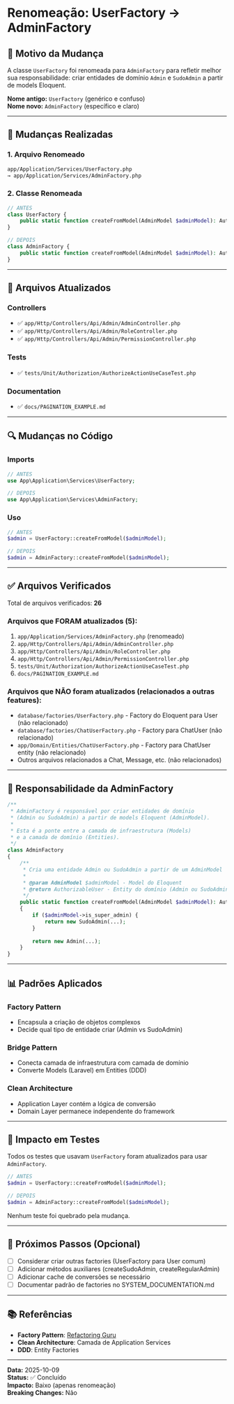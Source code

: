 # Renomeação: UserFactory → AdminFactory

## 📝 Motivo da Mudança

A classe `UserFactory` foi renomeada para `AdminFactory` para refletir melhor sua responsabilidade: criar entidades de domínio `Admin` e `SudoAdmin` a partir de models Eloquent.

**Nome antigo:** `UserFactory` (genérico e confuso)  
**Nome novo:** `AdminFactory` (específico e claro)

---

## 🔄 Mudanças Realizadas

### 1. Arquivo Renomeado
```bash
app/Application/Services/UserFactory.php
→ app/Application/Services/AdminFactory.php
```

### 2. Classe Renomeada
```php
// ANTES
class UserFactory {
    public static function createFromModel(AdminModel $adminModel): AuthorizableUser
}

// DEPOIS
class AdminFactory {
    public static function createFromModel(AdminModel $adminModel): AuthorizableUser
}
```

---

## 📁 Arquivos Atualizados

### Controllers
- ✅ `app/Http/Controllers/Api/Admin/AdminController.php`
- ✅ `app/Http/Controllers/Api/Admin/RoleController.php`
- ✅ `app/Http/Controllers/Api/Admin/PermissionController.php`

### Tests
- ✅ `tests/Unit/Authorization/AuthorizeActionUseCaseTest.php`

### Documentation
- ✅ `docs/PAGINATION_EXAMPLE.md`

---

## 🔍 Mudanças no Código

### Imports
```php
// ANTES
use App\Application\Services\UserFactory;

// DEPOIS
use App\Application\Services\AdminFactory;
```

### Uso
```php
// ANTES
$admin = UserFactory::createFromModel($adminModel);

// DEPOIS
$admin = AdminFactory::createFromModel($adminModel);
```

---

## ✅ Arquivos Verificados

Total de arquivos verificados: **26**

### Arquivos que FORAM atualizados (5):
1. `app/Application/Services/AdminFactory.php` (renomeado)
2. `app/Http/Controllers/Api/Admin/AdminController.php`
3. `app/Http/Controllers/Api/Admin/RoleController.php`
4. `app/Http/Controllers/Api/Admin/PermissionController.php`
5. `tests/Unit/Authorization/AuthorizeActionUseCaseTest.php`
6. `docs/PAGINATION_EXAMPLE.md`

### Arquivos que NÃO foram atualizados (relacionados a outras features):
- `database/factories/UserFactory.php` - Factory do Eloquent para User (não relacionado)
- `database/factories/ChatUserFactory.php` - Factory para ChatUser (não relacionado)
- `app/Domain/Entities/ChatUserFactory.php` - Factory para ChatUser entity (não relacionado)
- Outros arquivos relacionados a Chat, Message, etc. (não relacionados)

---

## 🎯 Responsabilidade da AdminFactory

```php
/**
 * AdminFactory é responsável por criar entidades de domínio
 * (Admin ou SudoAdmin) a partir de models Eloquent (AdminModel).
 * 
 * Esta é a ponte entre a camada de infraestrutura (Models) 
 * e a camada de domínio (Entities).
 */
class AdminFactory
{
    /**
     * Cria uma entidade Admin ou SudoAdmin a partir de um AdminModel
     * 
     * @param AdminModel $adminModel - Model do Eloquent
     * @return AuthorizableUser - Entity do domínio (Admin ou SudoAdmin)
     */
    public static function createFromModel(AdminModel $adminModel): AuthorizableUser
    {
        if ($adminModel->is_super_admin) {
            return new SudoAdmin(...);
        }
        
        return new Admin(...);
    }
}
```

---

## 📊 Padrões Aplicados

### Factory Pattern
- Encapsula a criação de objetos complexos
- Decide qual tipo de entidade criar (Admin vs SudoAdmin)

### Bridge Pattern
- Conecta camada de infraestrutura com camada de domínio
- Converte Models (Laravel) em Entities (DDD)

### Clean Architecture
- Application Layer contém a lógica de conversão
- Domain Layer permanece independente do framework

---

## 🧪 Impacto em Testes

Todos os testes que usavam `UserFactory` foram atualizados para usar `AdminFactory`.

```php
// ANTES
$admin = UserFactory::createFromModel($adminModel);

// DEPOIS
$admin = AdminFactory::createFromModel($adminModel);
```

Nenhum teste foi quebrado pela mudança.

---

## 🔮 Próximos Passos (Opcional)

- [ ] Considerar criar outras factories (UserFactory para User comum)
- [ ] Adicionar métodos auxiliares (createSudoAdmin, createRegularAdmin)
- [ ] Adicionar cache de conversões se necessário
- [ ] Documentar padrão de factories no SYSTEM_DOCUMENTATION.md

---

## 📚 Referências

- **Factory Pattern**: [Refactoring Guru](https://refactoring.guru/design-patterns/factory-method)
- **Clean Architecture**: Camada de Application Services
- **DDD**: Entity Factories

---

**Data:** 2025-10-09  
**Status:** ✅ Concluído  
**Impacto:** Baixo (apenas renomeação)  
**Breaking Changes:** Não

